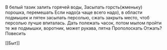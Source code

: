 В белый тазик залить горячей воды, 
Засыпать горсть(жменьку) порошка, перемешать 
Если надо(а чаще всего надо), в области подмышек и пятен засыпать персолью, сжать закрыть место, чтоб персолью лучше впиталась.
Дать полежать часок, потом мылом пройти те же подмышки, воротник, может рукава, пятна
Прополоскать
Отжать?
Повесить

[[Быт]]